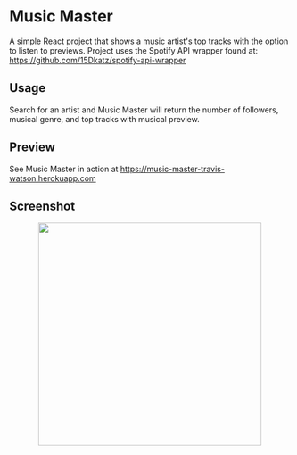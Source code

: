 # Music Master

A simple React project that shows a music artist's top tracks with the option to listen to previews. Project uses the Spotify API wrapper found at: https://github.com/15Dkatz/spotify-api-wrapper

## Usage

Search for an artist and Music Master will return the number of followers, musical genre, and top tracks with musical preview. 

## Preview

See Music Master in action at https://music-master-travis-watson.herokuapp.com

## Screenshot

<div align="center">
    <img src="https://i.postimg.cc/9MzCKCvY/musicmaker.png" width="400px"</img>
</div>

